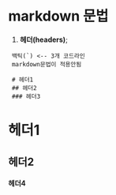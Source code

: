 # markdown 문법
 1. **헤더(headers)**;
 ```
  백틱(`) <-- 3개 코드라인
  markdown문법이 적용안됨

  # 헤더1
  ## 헤더2
  ### 헤더3
 ```

# 헤더1
 ## 헤더2
 #### 헤더4